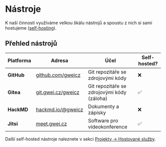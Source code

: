 # Nástroje

K naší činnosti využíváme velkou škálu nástrojů a spoustu z nich si sami hostujeme ([self-hosting](https://en.wikipedia.org/wiki/Self-hosting_(web_services))). 

## Přehled nástrojů

| Platforma | Adresa | Účel | Self-hosted? |
| --- | --- | --- | --- |
| **GitHub** | [github.com/gweicz](https://github.com/gweicz) | Git repozitáře se zdrojovými kódy | ❌ |
| **Gitea** | [git.gwei.cz/gweicz](https://git.gwei.cz/gweicz) | Git repozitáře se zdrojovými kódy (záloha) | ✅ |
| **HackMD** | [hackmd.io/@gweicz](https://hackmd.io/@gweicz) | Dokumenty a zápisky | ❌ |
| **Jitsi** | [meet.gwei.cz](https://meet.gwei.cz) | Software pro videokonference | ✅ |

Další self-hosted nástroje naleznete v sekci [Projekty → Hostované služby](/projekty#hostované-služby).